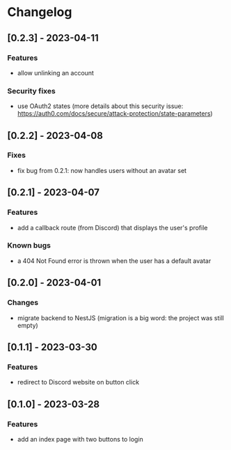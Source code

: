 # Changelog

## [0.2.3] - 2023-04-11

### Features

- allow unlinking an account

### Security fixes

- use OAuth2 states (more details about this security issue: https://auth0.com/docs/secure/attack-protection/state-parameters)

## [0.2.2] - 2023-04-08

### Fixes

- fix bug from 0.2.1: now handles users without an avatar set

## [0.2.1] - 2023-04-07

### Features

- add a callback route (from Discord) that displays the user's profile

### Known bugs

- a 404 Not Found error is thrown when the user has a default avatar

## [0.2.0] - 2023-04-01

### Changes

- migrate backend to NestJS (migration is a big word: the project was still empty)

## [0.1.1] - 2023-03-30

### Features

- redirect to Discord website on button click

## [0.1.0] - 2023-03-28

### Features

- add an index page with two buttons to login
